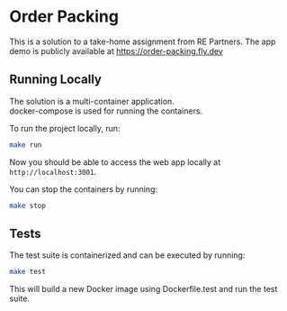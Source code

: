 # Order Packing

This is a solution to a take-home assignment from RE Partners.
The app demo is publicly available at https://order-packing.fly.dev

## Running Locally

The solution is a multi-container application.  
docker-compose is used for running the containers.

To run the project locally, run:
```bash
make run
```

Now you should be able to access the web app locally at `http://localhost:3001`.

You can stop the containers by running:
```bash
make stop
```

## Tests
The test suite is containerized and can be executed by running:
```bash
make test
```

This will build a new Docker image using Dockerfile.test and run the test suite. 